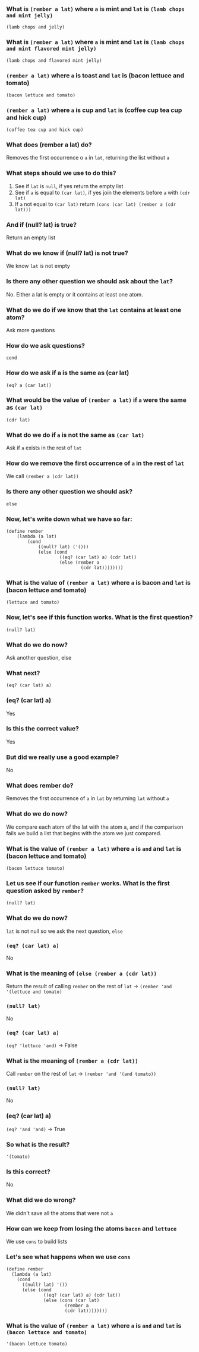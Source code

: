 ### What is `(rember a lat)` where `a` is mint and `lat` is `(lamb chops and mint jelly)`
`(lamb chops and jelly)`

### What is `(rember a lat)` where `a` is mint and `lat` is `(lamb chops and mint flavored mint jelly)`
`(lamb chops and flavored mint jelly)`

### `(rember a lat)` where `a` is toast and `lat` is (bacon lettuce and tomato)
`(bacon lettuce and tomato)`

### `(rember a lat)` where `a` is cup and `lat` is (coffee cup tea cup and hick cup)
`(coffee tea cup and hick cup)`

### What does (rember a lat) do?
Removes the first occurrence o `a` in `lat`, returning the list without `a`

### What steps should we use to do this?
1. See if `lat` is `null`, if yes return the empty list
2. See if `a` is equal to `(car lat)`, if yes join the elements before `a` with `(cdr lat)`
3. If `a` not equal to `(car lat)` return `(cons (car lat) (rember a (cdr lat)))`

### And if (null? lat) is true?
Return an empty list

### What do we know if (null? lat) is not true?
We know `lat` is not empty

### Is there any other question we should ask about the `lat`?
No. Either a lat is empty or it contains at least one atom.

### What do we do if we know that the `lat` contains at least one atom?
Ask more questions

### How do we ask questions?
`cond`

### How do we ask if a is the same as (car lat)
`(eq? a (car lat))`

### What would be the value of `(rember a lat)` if `a` were the same as `(car lat)`
`(cdr lat)`

### What do we do if `a` is not the same as `(car lat)`
Ask if `a` exists in the rest of `lat`

### How do we remove the first occurrence of `a` in the rest of `lat`
We call `(rember a (cdr lat))`

### Is there any other question we should ask?
`else`

### Now, let's write down what we have so far:
```
(define rember
	(lambda (a lat)
		(cond
			((null? lat) ('()))
			(else (cond
					((eq? (car lat) a) (cdr lat))
					(else (rember a
							(cdr lat))))))))
```
### What is the value of `(rember a lat)` where `a` is bacon and `lat` is (bacon lettuce and tomato)
`(lettuce and tomato)`

### Now, let's see if this function works. What is the first question?
`(null? lat)`

### What do we do now?
Ask another question, else

### What next?
`(eq? (car lat) a)`

### (eq? (car lat) a)
Yes

### Is this the correct value?
Yes

### But did we really use a good example?
No

### What does rember do?
Removes the first occurrence of `a` in `lat` by returning `lat` without `a`

### What do we do now?
We compare each atom of the lat with the
atom a, and if the comparison fails we build
a list that begins with the atom we just
compared.

### What is the value of `(rember a lat)` where `a` is `and` and `lat` is (bacon lettuce and tomato)
`(bacon lettuce tomato)`

###  Let us see if our function `rember` works. What is the first question asked by `rember`?
`(null? lat)`

### What do we do now?
`lat` is not null so we ask the next question, `else`

### `(eq? (car lat) a)`
No

### What is the meaning of `(else (rember a (cdr lat))`
Return the result of calling `rember` on the rest of `lat` -> `(rember 'and '(lettuce and tomato)`

### `(null? lat)`
No

### `(eq? (car lat) a)`
`(eq? 'lettuce 'and)` -> False

### What is the meaning of `(rember a (cdr lat))`
Call `rember` on the rest of `lat` -> `(rember 'and '(and tomato))`

### `(null? lat)`
No

### (eq? (car lat) a)
`(eq? 'and 'and)` -> True

### So what is the result?
`'(tomato)`

### Is this correct?
No

### What did we do wrong?
We didn't save all the atoms that were not `a`

### How can we keep from losing the atoms `bacon` and `lettuce`
We use `cons` to build lists

### Let's see what happens when we use `cons`
```
(define rember
  (lambda (a lat)
    (cond
      ((null? lat) '())
      (else (cond
              ((eq? (car lat) a) (cdr lat))
              (else (cons (car lat)
                      (rember a
                      (cdr lat))))))))
```

### What is the value of `(rember a lat)` where `a` is `and` and `lat` is `(bacon lettuce and tomato)`
`'(bacon lettuce tomato)`









